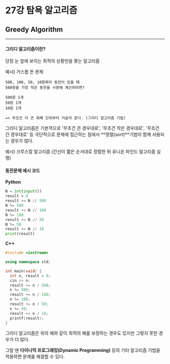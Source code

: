 # 27강 탐욕 알고리즘

## Greedy Algorithm

---

#### 그리디 알고리즘이란?

당장 눈 앞에 보이는 최적의 상황만을 쫓는 알고리즘

예시) 거스름 돈 문제

```
500, 100, 50, 10원짜리 동전이 있을 때
560원을 가장 적은 동전을 사용해 계산하려면?

500원 1개
50원 1개
10원 1개

=> 무조건 더 큰 화폐 단위부터 거슬러 준다. (그리디 알고리즘 기법)
```

그리디 알고리즘은 기본적으로 '무조건 큰 경우대로', '무조건 작은 경우대로', '무조건 긴 경우대로' 등 극단적으로 문제에 접근하는 점에서 **정렬(sort)**기법이 함께 사용되는 경우가 많다.

예시) 크루스칼 알고리즘 (간선이 짧은 순서대로 정렬한 뒤 유니온 파인드 알고리즘 실행)



#### 동전문제 예시 코드

**Python**

```python
N = int(input())
result = 0
result += N // 500
N %= 500
result += N // 100
N %= 100
result += N // 50
N %= 50
result += N // 10
print(result)
```



**C++**

```C++
#include <iostream>

using namespace std;

int main(void) {
  int n, result = 0;
  cin >> n;
  result += n / 500;
  n %= 500;
  result += n / 100;
  n %= 100;
  result += n / 50;
  n %= 50;
  result += n / 10;
  printf(result);
}
```



그리디 알고리즘은 위의 예와 같이 최적의 해를 보장하는 경우도 있지만 그렇지 못한 경우가 더 많다.

그럴 땐 **다이나믹 프로그래밍(Dynamic Programming)** 등의 기타 알고리즘 기법을 적용하면 문제를 해결할 수 있다.

